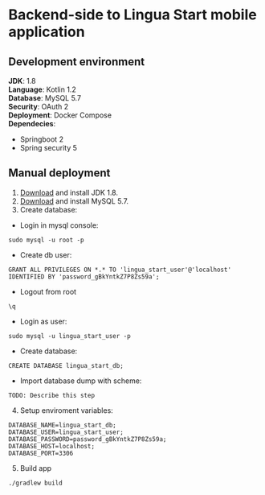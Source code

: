 # Backend-side to Lingua Start mobile application

## Development environment
**JDK**: 1.8  
**Language**: Kotlin 1.2  
**Database**: MySQL 5.7  
**Security**: OAuth 2  
**Deployment**: Docker Compose  
**Dependecies**:  
 - Springboot 2
 - Spring security 5 
 
## Manual deployment

1. [Download](https://www.oracle.com/technetwork/pt/java/javase/downloads/jdk8-downloads-2133151.html) and install JDK 1.8.
2. [Download](https://dev.mysql.com/downloads/mysql/) and install MySQL 5.7.
3. Create database:
  * Login in mysql console:
```
sudo mysql -u root -p
```
  * Create db user:
```
GRANT ALL PRIVILEGES ON *.* TO 'lingua_start_user'@'localhost' IDENTIFIED BY 'password_gBkYntkZ7P8Zs59a';
```
  * Logout from root
```
\q
```
  * Login as user:
```
sudo mysql -u lingua_start_user -p
```
  * Create database:
```
CREATE DATABASE lingua_start_db;
```
  * Import database dump with scheme:
```
TODO: Describe this step
```
4. Setup enviroment variables:
```
DATABASE_NAME=lingua_start_db;
DATABASE_USER=lingua_start_user;
DATABASE_PASSWORD=password_gBkYntkZ7P8Zs59a;
DATABASE_HOST=localhost;
DATABASE_PORT=3306
```
5. Build app
```
./gradlew build 
```
